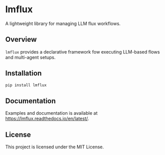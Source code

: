 # lmflux

A lightweight library for managing LLM flux workflows.

## Overview

`lmflux` provides a declarative framework fow executing LLM-based flows and multi-agent setups.

## Installation

```bash
pip install lmflux
```

## Documentation

Examples and documentation is available at https://lmflux.readthedocs.io/en/latest/.

## License

This project is licensed under the MIT License.